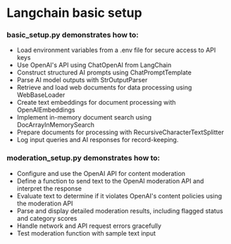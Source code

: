 # Langchain basic setup

### basic_setup.py demonstrates how to:
- Load environment variables from a .env file for secure access to API keys
- Use OpenAI's API using ChatOpenAI from LangChain
- Construct structured AI prompts using ChatPromptTemplate
- Parse AI model outputs with StrOutputParser
- Retrieve and load web documents for data processing using WebBaseLoader
- Create text embeddings for document processing with OpenAIEmbeddings
- Implement in-memory document search using DocArrayInMemorySearch
- Prepare documents for processing with RecursiveCharacterTextSplitter
- Log input queries and AI responses for record-keeping.

### moderation_setup.py demonstrates how to:
- Configure and use the OpenAI API for content moderation
- Define a function to send text to the OpenAI moderation API and interpret the response
- Evaluate text to determine if it violates OpenAI's content policies using the moderation API
- Parse and display detailed moderation results, including flagged status and category scores
- Handle network and API request errors gracefully
- Test moderation function with sample text input










